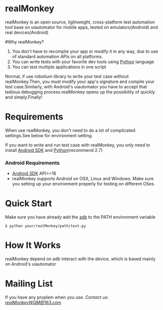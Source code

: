 # realMonkey

realMonkey is an open source, lightweight, cross-platform test automation tool base on uiautomator for mobile apps, tested on emulators(Android) and real devices(Android)

#Why realMonkey?
1. You don't have to recomplie your app or modify it in any way, due to use of standard automation APIs on all platforms.
2. You can write tests with your favorite dev tools using [Python](https://www.python.org/download/) language
3. You can test multiple applications in one script

Normal, if use robotium library to write your test case without realMonkey.Then, you must modify your app's signature and compile your test case.Similarly, with Android's uiautomator you have to accept that tedious debugging process.realMonkey opens up the possibility of quickly and simply.Finally!

# Requirements
When use realMonkey, you don't need to do a lot of complicated settings.See below for environment setting.

If you want to write and run test case with realMonkey, you only need to install [Android SDK](http://developer.android.com/sdk/index.html) and [Python](https://www.python.org/download/)(recommend 2.7)

### Android Requirements
 - [Android SDK](http://developer.android.com/sdk/index.html) API>=16
 - realMonkey supports Android on OSX, Linux and Windows. Make sure you setting up your environment properly for testing on different OSes.

# Quick Start
Make sure you have already add the [adb](http://developer.android.com/tools/help/adb.html) to the PATH environment variable

    $ python your/realMonkey/path/test.py
# How It Works
realMonkey depend on adb interact with the device, which is based mainly on Android's uiautomator
# Mailing List
If you have any proplem when you use.
*Contact us: realMonkeyWQM@163.com*

